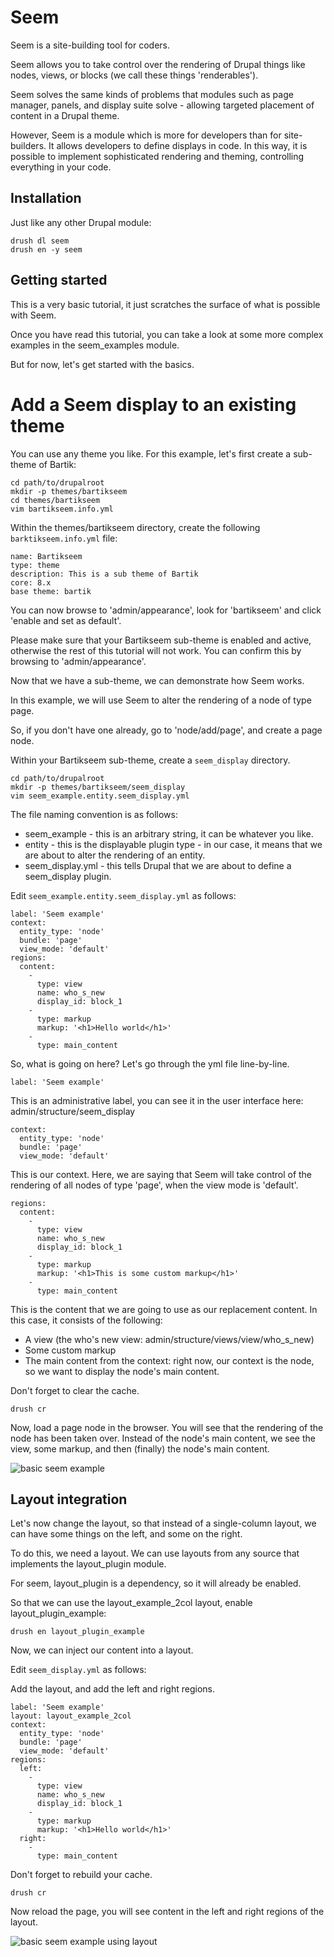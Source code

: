 # Seem

Seem is a site-building tool for coders.

Seem allows you to take control over the rendering of Drupal things like nodes,
views, or blocks (we call these things 'renderables').

Seem solves the same kinds of problems that modules such as page manager,
panels, and display suite solve - allowing targeted placement of content in a
Drupal theme.

However, Seem is a module which is more for developers than for site-builders.
It allows developers to define displays in code. In this way, it is possible
to implement sophisticated rendering and theming, controlling everything in
your code.

## Installation

Just like any other Drupal module:

```
drush dl seem
drush en -y seem
```

## Getting started

This is a very basic tutorial, it just scratches the surface of what is possible
with Seem.

Once you have read this tutorial, you can take a look at some more complex
examples in the seem_examples module.

But for now, let's get started with the basics.

# Add a Seem display to an existing theme

You can use any theme you like. For this example, let's first create a sub-theme
of Bartik:

```
cd path/to/drupalroot
mkdir -p themes/bartikseem
cd themes/bartikseem
vim bartikseem.info.yml
```

Within the themes/bartikseem directory, create the following
```barktikseem.info.yml``` file:

```
name: Bartikseem
type: theme
description: This is a sub theme of Bartik
core: 8.x
base theme: bartik
```
You can now browse to 'admin/appearance', look for 'bartikseem' and click
'enable and set as default'.

Please make sure that your Bartikseem sub-theme is enabled and active, otherwise
the rest of this tutorial will not work. You can confirm this by browsing to
'admin/appearance'.

Now that we have a sub-theme, we can demonstrate how Seem works.

In this example, we will use Seem to alter the rendering of a node of type page.

So, if you don't have one already, go to 'node/add/page', and create a page
node.

Within your Bartikseem sub-theme, create a ```seem_display``` directory.

```
cd path/to/drupalroot
mkdir -p themes/bartikseem/seem_display
vim seem_example.entity.seem_display.yml
```

The file naming convention is as follows:

- seem_example - this is an arbitrary string, it can be whatever you like.
- entity - this is the displayable plugin type - in our case, it means that we
are about to alter the rendering of an entity.
- seem_display.yml - this tells Drupal that we are about to define a
seem_display plugin.

Edit ```seem_example.entity.seem_display.yml``` as follows:

```
label: 'Seem example'
context:
  entity_type: 'node'
  bundle: 'page'
  view_mode: 'default'
regions:
  content:
    -
      type: view
      name: who_s_new
      display_id: block_1
    -
      type: markup
      markup: '<h1>Hello world</h1>'
    -
      type: main_content
```

So, what is going on here? Let's go through the yml file line-by-line.

```
label: 'Seem example'
```
This is an administrative label, you can see it in the user interface here:
admin/structure/seem_display

```
context:
  entity_type: 'node'
  bundle: 'page'
  view_mode: 'default'
```
This is our context. Here, we are saying that Seem will take control of the
rendering of all nodes of type 'page', when the view mode is 'default'.

```
regions:
  content:
    -
      type: view
      name: who_s_new
      display_id: block_1
    -
      type: markup
      markup: '<h1>This is some custom markup</h1>'
    -
      type: main_content
```
This is the content that we are going to use as our replacement content.
In this case, it consists of the following:
- A view (the who's new view: admin/structure/views/view/who_s_new)
- Some custom markup
- The main content from the context: right now, our context is the node, so
we want to display the node's main content.

Don't forget to clear the cache.
```
drush cr
```

Now, load a page node in the browser. You will see that the rendering of the
node has been taken over. Instead of the node's main content, we see the view,
some markup, and then (finally) the node's main content.

![basic seem example](seem-readme-1.png)

## Layout integration

Let's now change the layout, so that instead of a single-column layout, we can
have some things on the left, and some on the right.

To do this, we need a layout. We can use layouts from any source that implements
the layout_plugin module.

For seem, layout_plugin is a dependency, so it will already be enabled.

So that we can use the layout_example_2col layout, enable layout_plugin_example:

```
drush en layout_plugin_example
```

Now, we can inject our content into a layout.

Edit ```seem_display.yml``` as follows:

Add the layout, and add the left and right regions.

```
label: 'Seem example'
layout: layout_example_2col
context:
  entity_type: 'node'
  bundle: 'page'
  view_mode: 'default'
regions:
  left:
    -
      type: view
      name: who_s_new
      display_id: block_1
    -
      type: markup
      markup: '<h1>Hello world</h1>'
  right:
    -
      type: main_content
```

Don't forget to rebuild your cache.

```
drush cr
```

Now reload the page, you will see content in the left and right regions of the
layout.

![basic seem example using layout](seem-readme-2.png)
